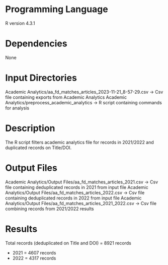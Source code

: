 # Programming Language
R version 4.3.1

# Dependencies
None

# Input Directories
Academic Analytics/aa_fd_matches_articles_2023-11-21_8-57-29.csv -> Csv file containing exports from Academic Analytics
Academic Analytics/preprocess_academic_analytics -> R script containing commands for analysis  

# Description
The R script filters academic analytics file for records in 2021/2022 and duplicated records on Title/DOI.

# Output Files
Academic Analytics/Output Files/aa_fd_matches_articles_2021.csv -> Csv file containing deduplicated records in 2021 from input file
Academic Analytics/Output Files/aa_fd_matches_articles_2022.csv -> Csv file containing deduplicated records in 2022 from input file
Academic Analytics/Output Files/aa_fd_matches_articles_2021_2022.csv -> Csv file combining records from 2021/2022 results

# Results
Total records (deduplicated on Title and DOI) = 8921 records
- 2021 = 4607 records
- 2022 = 4317 records